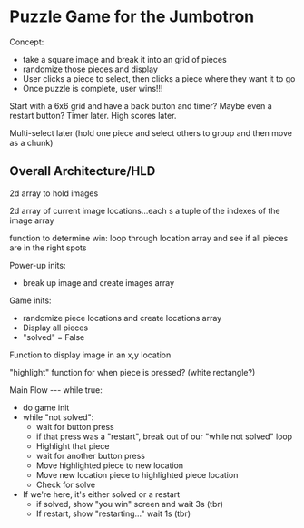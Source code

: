 # Puzzle Game for the Jumbotron
Concept:  
* take a square image and break it into an grid of pieces
* randomize those pieces and display
* User clicks a piece to select, then clicks a piece where they want it to go
* Once puzzle is complete, user wins!!!

Start with a 6x6 grid and have a back button and timer?  Maybe even a restart button?
Timer later.  High scores later.

Multi-select later (hold one piece and select others to group and then move as a chunk)

## Overall Architecture/HLD
2d array to hold images

2d array of current image locations...each s a tuple of the indexes of the image array

function to determine win:  loop through location array and see if all pieces are in the right spots

Power-up inits:
* break up image and create images array

Game inits:
* randomize piece locations and create locations array
* Display all pieces
* "solved" = False

Function to display image in an x,y location

"highlight" function for when piece is pressed?  (white rectangle?)

Main Flow --- while true:
* do game init
* while "not solved":
  * wait for button press
  * if that press was a "restart", break out of our "while not solved" loop
  * Highlight that piece
  * wait for another button press
  * Move highlighted piece to new location
  * Move new location piece to highlighted piece location
  * Check for solve
* If we're here, it's either solved or a restart
  * if solved, show "you win" screen and wait 3s (tbr)
  * If restart, show "restarting..." wait 1s (tbr)
